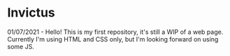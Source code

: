 # Invictus
01/07/2021 - Hello! This is my first repository, it's still a WIP of a web page. Currently I'm using HTML and CSS only, but I'm looking forward on using some JS.
